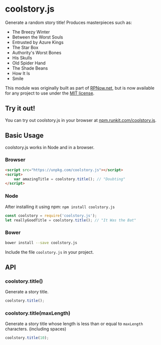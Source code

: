 # coolstory.js
Generate a random story title! Produces masterpieces such as:

*   The Breezy Winter
*   Between the Worst Souls
*   Entrusted by Azure Kings
*   The Star Box
*   Authority's Worst Bones
*   His Skulls
*   Old Spider Hand
*   The Shade Beans
*   How It Is
*   Smile

This module was originally built as part of [RPNow.net](https://github.com/rpnow/rpnow2), but
is now available for any project to use under the [MIT license](/LICENSE).

## Try it out!
You can try out coolstory.js in your browser at [npm.runkit.com/coolstory.js](https://npm.runkit.com/coolstory.js).


## Basic Usage
coolstory.js works in Node and in a browser.

### Browser

``` html
<script src="https://unpkg.com/coolstory.js"></script>
<script>
    var amazingTitle = coolstory.title(); // "Doubting"
</script>
```

### Node

After installing it using npm: `npm install coolstory.js`

``` js
const coolstory = require('coolstory.js');
let reallyGoodTitle = coolstory.title(); // "It Was the Bat"
```

### Bower

``` bash
bower install --save coolstory.js
```

Include the file `coolstory.js` in your project.

## API

### coolstory.title()
Generate a story title.

``` js
coolstory.title();
```

### coolstory.title(maxLength)
Generate a story title whose length is less than or equal to `maxLength` characters. (including spaces)

``` js
coolstory.title(10);
```
